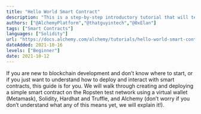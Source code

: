 ```yaml
---
title: "Hello World Smart Contract"
description: "This is a step-by-step introductory tutorial that will teach you how to create and deploy a smart contract on Ethereum"
authors: ["@AlchemyPlatform","@thatguyintech","@0xElan"]
tags: ["Smart Contracts"]
languages: ["Solidity"]
url: "https://docs.alchemy.com/alchemy/tutorials/hello-world-smart-contract/"
dateAdded: 2021-10-16
levels: ["Beginner"]
date: 2021-10-12
---
```


If you are new to blockchain development and don’t know where to start, or if you just want to understand how to deploy and interact with smart contracts, this guide is for you. We will walk through creating and deploying a simple smart contract on the Ropsten test network using a virtual wallet (Metamask), Solidity, Hardhat and Truffle, and Alchemy (don’t worry if you don’t understand what any of this means yet, we will explain it!).